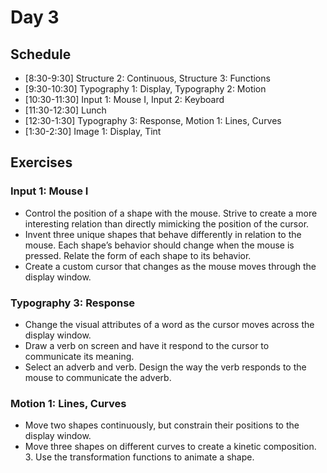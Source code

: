 # Day 3

## Schedule
- [8:30-9:30] Structure 2: Continuous, Structure 3: Functions
- [9:30-10:30] Typography 1: Display, Typography 2: Motion
- [10:30-11:30] Input 1: Mouse I, Input 2: Keyboard
- [11:30-12:30] Lunch 
- [12:30-1:30] Typography 3: Response, Motion 1: Lines, Curves
- [1:30-2:30] Image 1: Display, Tint

## Exercises

### Input 1: Mouse I
- Control the position of a shape with the mouse. Strive to create a more interesting relation than directly mimicking the position of the cursor.
- Invent three unique shapes that behave differently in relation to the mouse. Each shape’s behavior should change when the mouse is pressed. Relate the form of each shape to its behavior.
- Create a custom cursor that changes as the mouse moves through the display window. 

### Typography 3: Response
- Change the visual attributes of a word as the cursor moves across the display window.
- Draw a verb on screen and have it respond to the cursor to communicate its meaning.
- Select an adverb and verb. Design the way the verb responds to the mouse to communicate the adverb.

### Motion 1: Lines, Curves
- Move two shapes continuously, but constrain their positions to the display window. 
- Move three shapes on different curves to create a kinetic composition. 3. Use the transformation functions to animate a shape. 
